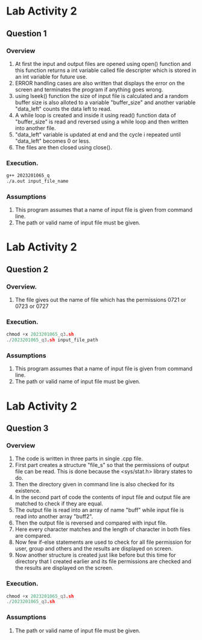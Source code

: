 # Lab Activity 2
## Question 1
### Overview

1. At first the input and output files are opened using open() function and this function returns a int variable called file descripter which is stored in an int variable for future use.
2. ERROR handling cases are also written that displays the error on the screen and terminates the program if anything goes wrong.
3. using lseek() function the size of input file is calculated and a random buffer size is also alloted to a variable "buffer_size" and another variable "data_left" counts the data left to read.
4. A while loop is created and inside it using read() function data of "buffer_size" is read and reversed using a while loop and then written into another file. 
5. "data_left" variable is updated at end and the cycle i repeated until "data_left" becomes 0 or less.
6. The files are then closed using close().

### Execution.
```bash
g++ 2023201065_q
./a.out input_file_name
``` 

### Assumptions

1. This program assumes that a name of input file is given 
from command line.
2. The path or valid name of input file must be given.




# Lab Activity 2
## Question 2
### Overview.

1. The file gives out the name of file which has the permissions 0721 or 0723 or 0727


### Execution.
```c++
chmod +x 2023201065_q3.sh
./2023201065_q3.sh input_file_path 
``` 

### Assumptions

1. This program assumes that a name of input file is given 
from command line.
2. The path or valid name of input file must be given.





# Lab Activity 2
## Question 3
### Overview

1. The code is written in three parts in single .cpp file. 
2. First part creates a structure "file_s" so that the permissions of output file can be read. This is done because the <sys/stat.h> library states to do.
3. Then the directory given in command line is also checked for its existence.
4. In the second part of code the contents of input file and output file are matched to check if they are equal.
5. The output file is read into an array of name "buff"  while input file is read into another array "buff2".
6. Then the output file is reversed and compared with input file.
7. Here every character matches and the length of character in both files are compared.
8. Now few if-else statements are used to check for all file permission for user, group and others and the results are displayed on screen.
9. Now another structure is created just like before but this time for directory that I created earlier and its file permissions are checked and the results are displayed on the screen.


### Execution.
```c++
chmod +x 2023201065_q3.sh
./2023201065_q3.sh
``` 


### Assumptions


1. The path or valid name of input file must be given.

